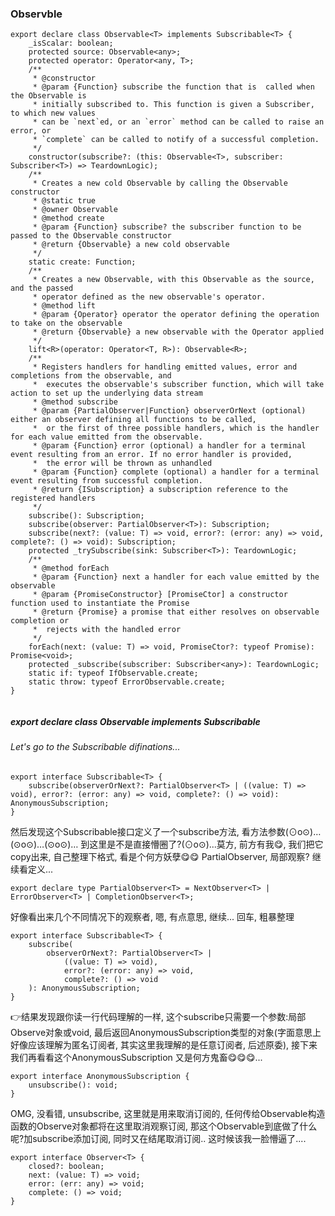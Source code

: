 ### Observble

```
export declare class Observable<T> implements Subscribable<T> {
    _isScalar: boolean;
    protected source: Observable<any>;
    protected operator: Operator<any, T>;
    /**
     * @constructor
     * @param {Function} subscribe the function that is  called when the Observable is
     * initially subscribed to. This function is given a Subscriber, to which new values
     * can be `next`ed, or an `error` method can be called to raise an error, or
     * `complete` can be called to notify of a successful completion.
     */
    constructor(subscribe?: (this: Observable<T>, subscriber: Subscriber<T>) => TeardownLogic);
    /**
     * Creates a new cold Observable by calling the Observable constructor
     * @static true
     * @owner Observable
     * @method create
     * @param {Function} subscribe? the subscriber function to be passed to the Observable constructor
     * @return {Observable} a new cold observable
     */
    static create: Function;
    /**
     * Creates a new Observable, with this Observable as the source, and the passed
     * operator defined as the new observable's operator.
     * @method lift
     * @param {Operator} operator the operator defining the operation to take on the observable
     * @return {Observable} a new observable with the Operator applied
     */
    lift<R>(operator: Operator<T, R>): Observable<R>;
    /**
     * Registers handlers for handling emitted values, error and completions from the observable, and
     *  executes the observable's subscriber function, which will take action to set up the underlying data stream
     * @method subscribe
     * @param {PartialObserver|Function} observerOrNext (optional) either an observer defining all functions to be called,
     *  or the first of three possible handlers, which is the handler for each value emitted from the observable.
     * @param {Function} error (optional) a handler for a terminal event resulting from an error. If no error handler is provided,
     *  the error will be thrown as unhandled
     * @param {Function} complete (optional) a handler for a terminal event resulting from successful completion.
     * @return {ISubscription} a subscription reference to the registered handlers
     */
    subscribe(): Subscription;
    subscribe(observer: PartialObserver<T>): Subscription;
    subscribe(next?: (value: T) => void, error?: (error: any) => void, complete?: () => void): Subscription;
    protected _trySubscribe(sink: Subscriber<T>): TeardownLogic;
    /**
     * @method forEach
     * @param {Function} next a handler for each value emitted by the observable
     * @param {PromiseConstructor} [PromiseCtor] a constructor function used to instantiate the Promise
     * @return {Promise} a promise that either resolves on observable completion or
     *  rejects with the handled error
     */
    forEach(next: (value: T) => void, PromiseCtor?: typeof Promise): Promise<void>;
    protected _subscribe(subscriber: Subscriber<any>): TeardownLogic;
    static if: typeof IfObservable.create;
    static throw: typeof ErrorObservable.create;
}


```

##### export declare class Observable<T> implements Subscribable<T>
###### Let's go to the Subscribable difinations...

```
export interface Subscribable<T> {
    subscribe(observerOrNext?: PartialObserver<T> | ((value: T) => void), error?: (error: any) => void, complete?: () => void): AnonymousSubscription;
}
```
然后发现这个Subscribable接口定义了一个subscribe方法, 看方法参数(⊙o⊙)…(⊙o⊙)…(⊙o⊙)…
到这里是不是直接懵圈了?(⊙o⊙)...莫方, 前方有我😋, 我们把它copy出来, 自己整理下格式, 看是个何方妖孽😋😋
PartialObserver, 局部观察? 继续看定义...
```
export declare type PartialObserver<T> = NextObserver<T> | ErrorObserver<T> | CompletionObserver<T>;
```

好像看出来几个不同情况下的观察者, 嗯, 有点意思, 继续...
回车, 粗暴整理
```
export interface Subscribable<T> {
    subscribe(
        observerOrNext?: PartialObserver<T> | 
            ((value: T) => void), 
            error?: (error: any) => void, 
            complete?: () => void
    ): AnonymousSubscription;
}

```

👉结果发现跟你读一行代码理解的一样, 这个subscribe只需要一个参数:局部
Observe对象或void, 最后返回AnonymousSubscription类型的对象(字面意思上好像应该理解为匿名订阅者, 其实这里我理解的是任意订阅者, 后述原委),
接下来我们再看看这个AnonymousSubscription
又是何方鬼畜😋😋😋...

```
export interface AnonymousSubscription {
    unsubscribe(): void;
}
```
OMG, 没看错, unsubscribe, 这里就是用来取消订阅的, 任何传给Observable构造函数的Observe对象都将在这里取消观察订阅, 那这个Observable到底做了什么呢?加subscribe添加订阅, 同时又在结尾取消订阅..
这时候该我一脸懵逼了....

```
export interface Observer<T> {
    closed?: boolean;
    next: (value: T) => void;
    error: (err: any) => void;
    complete: () => void;
}
```